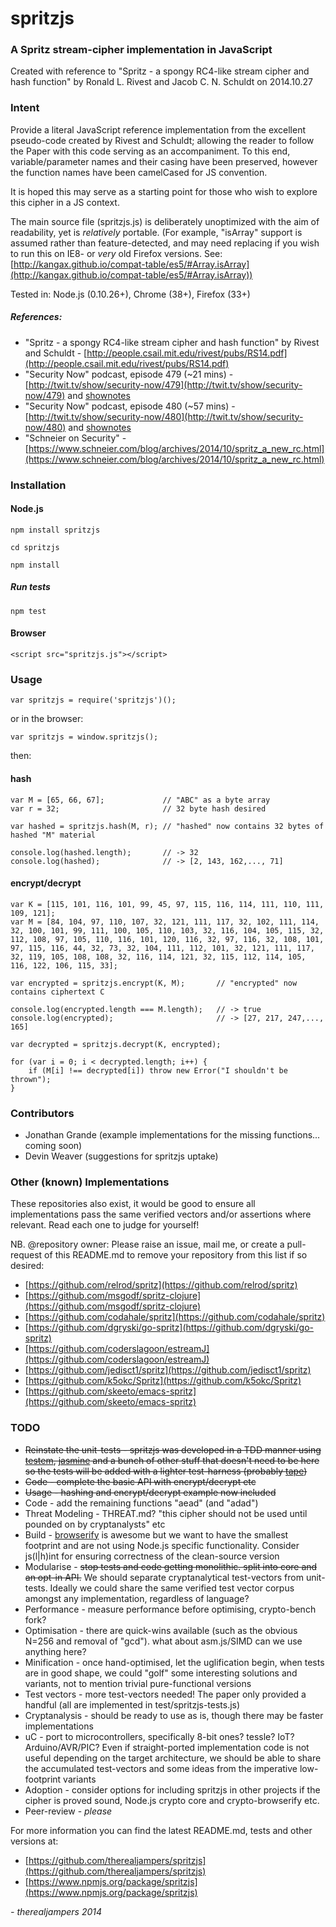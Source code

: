 # spritzjs

### A Spritz stream-cipher implementation in JavaScript

Created with reference to "Spritz - a spongy RC4-like stream cipher and hash function"
by Ronald L. Rivest and Jacob C. N. Schuldt on 2014.10.27

### Intent
Provide a literal JavaScript reference implementation from the excellent pseudo-code
created by Rivest and Schuldt; allowing the reader to follow the Paper with this code
serving as an accompaniment. To this end, variable/parameter names and their casing have
been preserved, however the function names have been camelCased for JS convention.

It is hoped this may serve as a starting point for those who wish to explore this cipher
in a JS context.

The main source file (spritzjs.js) is deliberately unoptimized with the aim of readability,
yet is *relatively* portable. (For example, "isArray" support is assumed rather than feature-detected, and may need replacing if you wish to run this on IE8- or *very* old
Firefox versions.
See: [http://kangax.github.io/compat-table/es5/#Array.isArray](http://kangax.github.io/compat-table/es5/#Array.isArray))

Tested in: Node.js (0.10.26+), Chrome (38+), Firefox (33+)

##### References:

- "Spritz - a spongy RC4-like stream cipher and hash function"
 by Rivest and Schuldt - [http://people.csail.mit.edu/rivest/pubs/RS14.pdf](http://people.csail.mit.edu/rivest/pubs/RS14.pdf)
- "Security Now" podcast, episode 479 (~21 mins) - [http://twit.tv/show/security-now/479](http://twit.tv/show/security-now/479) and [shownotes](https://www.grc.com/sn/SN-479-Notes.pdf)
- "Security Now" podcast, episode 480 (~57 mins) - [http://twit.tv/show/security-now/480](http://twit.tv/show/security-now/480) and [shownotes](https://www.grc.com/sn/SN-480-Notes.pdf)
- "Schneier on Security" - [https://www.schneier.com/blog/archives/2014/10/spritz_a_new_rc.html](https://www.schneier.com/blog/archives/2014/10/spritz_a_new_rc.html)


### Installation

#### Node.js

	npm install spritzjs

	cd spritzjs

	npm install

##### Run tests

	npm test

#### Browser

	<script src="spritzjs.js"></script>

### Usage

	var spritzjs = require('spritzjs')();

or in the browser:

	var spritzjs = window.spritzjs();

then:

#### hash
	var M = [65, 66, 67];             // "ABC" as a byte array
	var r = 32;                       // 32 byte hash desired

	var hashed = spritzjs.hash(M, r); // "hashed" now contains 32 bytes of hashed "M" material

	console.log(hashed.length);       // -> 32
	console.log(hashed);              // -> [2, 143, 162,..., 71]

#### encrypt/decrypt

	var K = [115, 101, 116, 101, 99, 45, 97, 115, 116, 114, 111, 110, 111, 109, 121];
	var M = [84, 104, 97, 110, 107, 32, 121, 111, 117, 32, 102, 111, 114, 32, 100, 101, 99, 111, 100, 105, 110, 103, 32, 116, 104, 105, 115, 32, 112, 108, 97, 105, 110, 116, 101, 120, 116, 32, 97, 116, 32, 108, 101, 97, 115, 116, 44, 32, 73, 32, 104, 111, 112, 101, 32, 121, 111, 117, 32, 119, 105, 108, 108, 32, 116, 114, 121, 32, 115, 112, 114, 105, 116, 122, 106, 115, 33];

	var encrypted = spritzjs.encrypt(K, M);       // "encrypted" now contains ciphertext C

	console.log(encrypted.length === M.length);   // -> true
	console.log(encrypted);	                      // -> [27, 217, 247,..., 165]

	var decrypted = spritzjs.decrypt(K, encrypted);

	for (var i = 0; i < decrypted.length; i++) {
		if (M[i] !== decrypted[i]) throw new Error("I shouldn't be thrown");
	}

### Contributors

- Jonathan Grande (example implementations for the missing functions... coming soon)
- Devin Weaver		(suggestions for spritzjs uptake)


### Other (known) Implementations

These repositories also exist, it would be good to ensure all implementations pass
the same verified vectors and/or assertions where relevant. Read each one to judge
for yourself!

NB. @repository owner: Please raise an issue, mail me, or create a pull-request of this
README.md to remove your repository from this list if so desired:

- [https://github.com/relrod/spritz](https://github.com/relrod/spritz)
- [https://github.com/msgodf/spritz-clojure](https://github.com/msgodf/spritz-clojure)
- [https://github.com/codahale/spritz](https://github.com/codahale/spritz)
- [https://github.com/dgryski/go-spritz](https://github.com/dgryski/go-spritz)
- [https://github.com/coderslagoon/estreamJ](https://github.com/coderslagoon/estreamJ)
- [https://github.com/jedisct1/spritz](https://github.com/jedisct1/spritz)
- [https://github.com/k5okc/Spritz](https://github.com/k5okc/Spritz)
- [https://github.com/skeeto/emacs-spritz](https://github.com/skeeto/emacs-spritz)

### TODO

- <strike>Reinstate the unit-tests - spritzjs was developed in a TDD manner using [testem](https://www.npmjs.org/package/testem), [jasmine](https://www.npmjs.org/package/jasmine) and a bunch of other stuff that doesn't need to be here so the tests will be added with a lighter test-harness (probably [tape](https://www.npmjs.org/package/tape))</strike>
- <strike>Code - complete the basic API with encrypt/decrypt etc</strike>
- <strike>Usage - hashing and encrypt/decrypt example now included</strike>
- Code - add the remaining functions "aead" (and "adad")
- Threat Modeling - THREAT.md? "this cipher should not be used until pounded on by cryptanalysts" etc
- Build - [browserify](https://www.npmjs.org/package/browserify) is awesome but we want to have the smallest footprint and are not using Node.js specific functionality. Consider js(l|h)int for ensuring correctness of the clean-source version
- Modularise - <strike>stop tests and code getting monolithic. split into core and an opt-in API.</strike> We should separate cryptanalytical test-vectors from unit-tests. Ideally we could share the same verified test vector corpus amongst any implementation, regardless of language?
- Performance - measure performance before optimising, crypto-bench fork?
- Optimisation - there are quick-wins available (such as the obvious N=256 and removal of "gcd"). what about asm.js/SIMD can we use anything here?
- Minification - once hand-optimised, let the uglification begin, when tests are in good shape, we could "golf" some interesting solutions and variants, not to mention trivial pure-functional versions
- Test vectors - more test-vectors needed! The paper only provided a handful (all are implemented in test/spritzjs-tests.js)
- Cryptanalysis - should be ready to use as is, though there may be faster implementations
- uC - port to microcontrollers, specifically 8-bit ones? tessle? IoT? Arduino/AVR/PIC? Even if straight-ported implementation code is not useful depending on the target architecture, we should be able to share the accumulated test-vectors and some ideas from the imperative low-footprint variants
- Adoption - consider options for including spritzjs in other projects if the cipher is proved sound, Node.js crypto core and crypto-browserify etc.
- Peer-review - *please*

For more information you can find the latest README.md, tests and other versions at:

- [https://github.com/therealjampers/spritzjs](https://github.com/therealjampers/spritzjs)
- [https://www.npmjs.org/package/spritzjs](https://www.npmjs.org/package/spritzjs)

*- therealjampers 2014*
